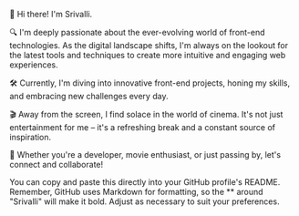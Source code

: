 👋 Hi there! I'm Srivalli.

🔍 I'm deeply passionate about the ever-evolving world of front-end technologies. As the digital landscape shifts, I'm always on the lookout for the latest tools and techniques to create more intuitive and engaging web experiences.

🛠 Currently, I'm diving into innovative front-end projects, honing my skills, and embracing new challenges every day.

🎬 Away from the screen, I find solace in the world of cinema. It's not just entertainment for me – it's a refreshing break and a constant source of inspiration.

🤝 Whether you're a developer, movie enthusiast, or just passing by, let's connect and collaborate!

You can copy and paste this directly into your GitHub profile's README. Remember, GitHub uses Markdown for formatting, so the ** around "Srivalli" will make it bold. Adjust as necessary to suit your preferences.





